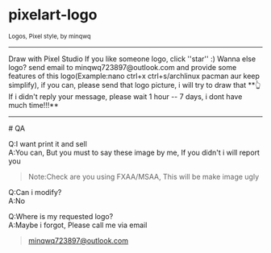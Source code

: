 # pixelart-logo
<p><small>Logos, Pixel style, by minqwq</small></p>
<hr />
Draw with Pixel Studio  
If you like someone logo, click ''star'' :)  
Wanna else logo? send email to minqwq723897@outlook.com and provide some features of this logo(Example:nano   ctrl+x   ctrl+s/archlinux   pacman   aur   keep simplify), if you can, please send that logo picture, i will try to draw that  
**👆If i didn't reply your message, please wait 1 hour -- 7 days, i dont have much time!!!**
<hr />
# QA

Q:I want print it and sell  
A:You can, But you must to say these image by me, If you didn't i will report you  
> Note:Check are you using FXAA/MSAA, This will be make image ugly  
  
Q:Can i modify?  
A:No  
  
Q:Where is my requested logo?  
A:Maybe i forgot, Please call me via email  
> minqwq723897@outlook.com
